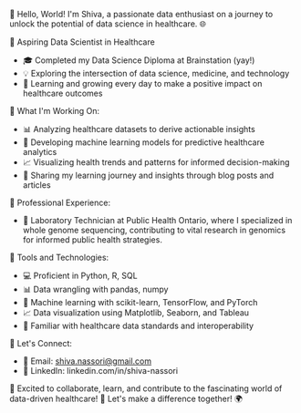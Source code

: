 👋 Hello, World! I'm Shiva, a passionate data enthusiast on a journey to unlock the potential of data science in healthcare. 🌐

🏥 Aspiring Data Scientist in Healthcare
- 🎓 Completed my Data Science Diploma at Brainstation (yay!) 
- 💡 Exploring the intersection of data science, medicine, and technology
- 🌱 Learning and growing every day to make a positive impact on healthcare outcomes

🚀 What I'm Working On:
- 📊 Analyzing healthcare datasets to derive actionable insights
- 🤖 Developing machine learning models for predictive healthcare analytics
- 📈 Visualizing health trends and patterns for informed decision-making
- 📝 Sharing my learning journey and insights through blog posts and articles

💼 Professional Experience:
- 🔬 Laboratory Technician at Public Health Ontario, where I specialized in whole genome sequencing, contributing to vital research in genomics for informed public health strategies. 

🔧 Tools and Technologies:
- 💻 Proficient in Python, R, SQL
- 📊 Data wrangling with pandas, numpy
- 🤖 Machine learning with scikit-learn, TensorFlow, and PyTorch
- 📈 Data visualization using Matplotlib, Seaborn, and Tableau
- 📱 Familiar with healthcare data standards and interoperability


🤝 Let's Connect:
- 📧 Email: shiva.nassori@gmail.com
- 💼 LinkedIn: linkedin.com/in/shiva-nassori

🌟 Excited to collaborate, learn, and contribute to the fascinating world of data-driven healthcare! 🚀 Let's make a difference together! 🌍
<!---
shivanassori/shivanassori is a ✨ special ✨ repository because its `README.md` (this file) appears on your GitHub profile.
You can click the Preview link to take a look at your changes.
--->

